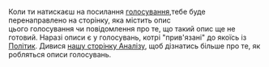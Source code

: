 Коли ти натискаєш на посилання [голосування](/divisions),тебе буде перенаправлено на сторінку, яка містить опис \
цього голосування чи повідомлення про те, що такий опис ще не готовий. 
Наразі описи є у голосувань, котрі "прив'язані" до якоїсь із
[Політик](/policies). Дивися [нашу сторінку Аналізу](/help/research),
щоб дізнатись більше про те, як робляться описи голосувань.
